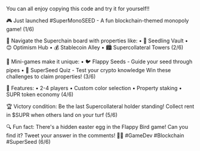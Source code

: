 You can all enjoy copying this code and try it for yourself!!

🎮 Just launched #SuperMonoSEED - A fun blockchain-themed monopoly game! (1/6)

🎲 Navigate the Superchain board with properties like:
• 🌱 Seedling Vault
• 😊 Optimism Hub
• 💰 Stablecoin Alley
• 🏙️ Supercollateral Towers
(2/6)

🎯 Mini-games make it unique:
• 🐦 Flappy Seeds - Guide your seed through pipes
• 📝 SuperSeed Quiz - Test your crypto knowledge
Win these challenges to claim properties! (3/6)

👥 Features:
• 2-4 players
• Custom color selection
• Property staking
• SUPR token economy
(4/6)

🏆 Victory condition:
Be the last Supercollateral holder standing!
Collect rent in $SUPR when others land on your turf
(5/6)

🔍 Fun fact: There's a hidden easter egg in the Flappy Bird game! Can you find it? 
Tweet your answer in the comments! 🕵️‍♂️
#GameDev #Blockchain #SuperSeed
(6/6)

